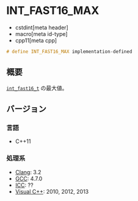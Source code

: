 # INT_FAST16_MAX
* cstdint[meta header]
* macro[meta id-type]
* cpp11[meta cpp]

```cpp
# define INT_FAST16_MAX implementation-defined
```

## 概要
[`int_fast16_t`](int_fast16_t.md) の最大値。

## バージョン
### 言語
- C++11

### 処理系
- [Clang](/implementation.md#clang): 3.2
- [GCC](/implementation.md#gcc): 4.7.0
- [ICC](/implementation.md#icc): ??
- [Visual C++](/implementation.md#visual_cpp): 2010, 2012, 2013
